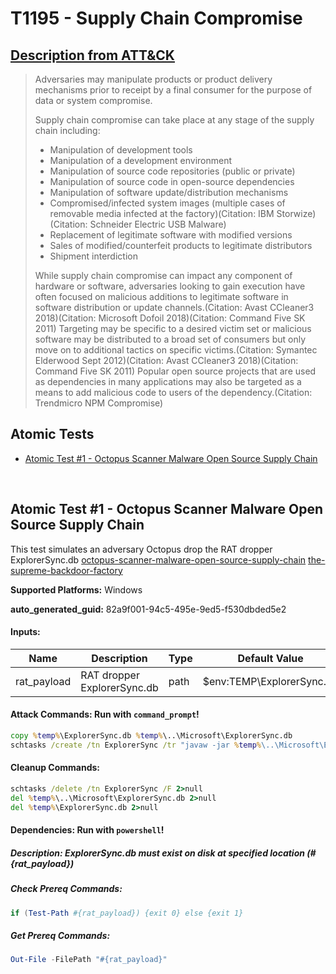 # T1195 - Supply Chain Compromise

## [Description from ATT&CK](https://attack.mitre.org/techniques/T1195)

<blockquote>Adversaries may manipulate products or product delivery mechanisms prior to receipt by a final consumer for the purpose of data or system compromise.

Supply chain compromise can take place at any stage of the supply chain including:

- Manipulation of development tools
- Manipulation of a development environment
- Manipulation of source code repositories (public or private)
- Manipulation of source code in open-source dependencies
- Manipulation of software update/distribution mechanisms
- Compromised/infected system images (multiple cases of removable media infected at the factory)(Citation: IBM Storwize)(Citation: Schneider Electric USB Malware)
- Replacement of legitimate software with modified versions
- Sales of modified/counterfeit products to legitimate distributors
- Shipment interdiction

While supply chain compromise can impact any component of hardware or software, adversaries looking to gain execution have often focused on malicious additions to legitimate software in software distribution or update channels.(Citation: Avast CCleaner3 2018)(Citation: Microsoft Dofoil 2018)(Citation: Command Five SK 2011) Targeting may be specific to a desired victim set or malicious software may be distributed to a broad set of consumers but only move on to additional tactics on specific victims.(Citation: Symantec Elderwood Sept 2012)(Citation: Avast CCleaner3 2018)(Citation: Command Five SK 2011) Popular open source projects that are used as dependencies in many applications may also be targeted as a means to add malicious code to users of the dependency.(Citation: Trendmicro NPM Compromise)</blockquote>

## Atomic Tests

- [Atomic Test #1 - Octopus Scanner Malware Open Source Supply Chain](#atomic-test-1---octopus-scanner-malware-open-source-supply-chain)

<br/>

## Atomic Test #1 - Octopus Scanner Malware Open Source Supply Chain

This test simulates an adversary Octopus drop the RAT dropper ExplorerSync.db
[octopus-scanner-malware-open-source-supply-chain](https://securitylab.github.com/research/octopus-scanner-malware-open-source-supply-chain/)
[the-supreme-backdoor-factory](https://www.dfir.it/blog/2019/02/26/the-supreme-backdoor-factory/)

**Supported Platforms:** Windows

**auto_generated_guid:** 82a9f001-94c5-495e-9ed5-f530dbded5e2

#### Inputs:

| Name        | Description                 | Type | Default Value                 |
| ----------- | --------------------------- | ---- | ----------------------------- |
| rat_payload | RAT dropper ExplorerSync.db | path | $env:TEMP&#92;ExplorerSync.db |

#### Attack Commands: Run with `command_prompt`!

```cmd
copy %temp%\ExplorerSync.db %temp%\..\Microsoft\ExplorerSync.db
schtasks /create /tn ExplorerSync /tr "javaw -jar %temp%\..\Microsoft\ExplorerSync.db" /sc MINUTE /f
```

#### Cleanup Commands:

```cmd
schtasks /delete /tn ExplorerSync /F 2>null
del %temp%\..\Microsoft\ExplorerSync.db 2>null
del %temp%\ExplorerSync.db 2>null
```

#### Dependencies: Run with `powershell`!

##### Description: ExplorerSync.db must exist on disk at specified location (#{rat_payload})

##### Check Prereq Commands:

```powershell
if (Test-Path #{rat_payload}) {exit 0} else {exit 1}
```

##### Get Prereq Commands:

```powershell
Out-File -FilePath "#{rat_payload}"
```

<br/>

